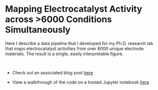 # Mapping Electrocatalyst Activity across >6000 Conditions Simultaneously


Here I describe a data pipeline that I developed for my Ph.D. research lab that maps electrocatalyst activities from over 6000 unique electrode materials. The result is a single, easily interpretable figure.

<br>

* Check out an associated blog post [here](https://peterdefnet.github.io/portfolio/portfolio-2/)



* View a walkthrough of the code on a hosted Jupyter notebook [here](https://nbviewer.jupyter.org/github/PeterDefnet/Spatially-Mapping-Bipolar-Microelectrode-Array-Data/blob/master/Notebooks/Spatial%20Mapping%20Updated%3B%20July%2010%2C%202021.ipynb)

